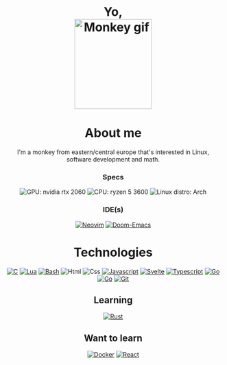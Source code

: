 <h1 align="center">
    Yo,<br />
    <img src="https://c.tenor.com/fMWsP6jil1MAAAAS/langostino19gif-arab-monkey.gif" alt="Monkey gif" width="180"
        height="210" />
</h1>

<h1 align="center">About me</h1>
<p align="center">
    I'm a monkey from eastern/central europe that's interested in Linux, software
    development and math.
</p>
<h3 align="center">Specs</h3>
<div align="center">
    <img src="https://img.shields.io/badge/NVIDIA-RTX2060-76B900?style=for-the-badge&logo=nvidia&logoColor=white"
        alt="GPU: nvidia rtx 2060" />
    <img src="https://img.shields.io/badge/AMD-Ryzen_5_3600-ED1C24?style=for-the-badge&logo=amd&logoColor=white\"
        alt="CPU: ryzen 5 3600" />
    <img src="https://img.shields.io/badge/Arch_Linux-1793D1?style=for-the-badge&logo=arch-linux&logoColor=white"
        alt="Linux distro: Arch" />
</div>
<h3 align="center">IDE(s)</h3>
<div align="center">
    <a href="https://neovim.io/"><img
            src="https://img.shields.io/badge/NeoVim-%2357A143.svg?&style=for-the-badge&logo=neovim&logoColor=white"
            alt="Neovim" /></a>
    <a href="https://github.com/doomemacs/doomemacs"><img
            src="https://img.shields.io/badge/Doom_Emacs-%237F5AB6.svg?&style=for-the-badge&logo=gnu-emacs&logoColor=white"
            alt="Doom-Emacs" /></a>
</div>

<h1 align="center">Technologies</h1>
<div align="center">
    <a href="https://gcc.gnu.org/"><img
            src="https://img.shields.io/badge/C-00599C?style=for-the-badge&logo=c&logoColor=white" alt="C" /></a>
    <a href="https://www.lua.org/"><img
            src="https://img.shields.io/badge/Lua-2C2D72?style=for-the-badge&logo=lua&logoColor=white" alt="Lua" /></a>
    <a href="https://www.gnu.org/software/bash/"><img
            src="https://img.shields.io/badge/Shell_Script-121011?style=for-the-badge&logo=gnu-bash&logoColor=white"
            alt="Bash" /></a>
    <img src="https://img.shields.io/badge/HTML5-E34F26?style=for-the-badge&logo=html5&logoColor=white" alt="Html" />
    <img src="https://img.shields.io/badge/CSS3-1572B6?style=for-the-badge&logo=css3&logoColor=white" alt="Css" />
    <a href="https://www.javascript.com/"><img
            src="https://img.shields.io/badge/JavaScript-F7DF1E?style=for-the-badge&logo=javascript&logoColor=black"
            alt="Javascript" /></a>
    <a href="https://svelte.dev/"><img
            src="https://img.shields.io/badge/Svelte-4A4A55?style=for-the-badge&logo=svelte&logoColor=FF3E00"
            alt="Svelte" /></a>
    <a href="https://www.typescriptlang.org/"><img
            src="https://img.shields.io/badge/TypeScript-007ACC?style=for-the-badge&logo=typescript&logoColor=white"
            alt="Typescript" /></a>
    <a href="https://go.dev/"><img
            src="https://img.shields.io/badge/Go-00ADD8?style=for-the-badge&logo=go&logoColor=white" alt="Go" /></a>
    <a href="https://rust-lang.org/"><img
            src="https://img.shields.io/badge/Rust-000000?style=for-the-badge&logo=rust&logoColor=white" alt="Go" /></a>
    <a href="https://git-scm.com/"><img
            src="https://img.shields.io/badge/GIT-E44C30?style=for-the-badge&logo=git&logoColor=white" alt="Git" /></a>
</div>

<h2 align="center">Learning</h2>
<div align="center">
    <a href="https://www.ansible.com/"><img
            src="https://img.shields.io/badge/ansible-%231A1918.svg?style=for-the-badge&logo=ansible&logoColor=white"
            alt="Rust" /></a>
</div>

<h2 align="center">Want to learn</h2>
<div align="center">
    <a href="https://www.docker.com/"><img
            src="https://img.shields.io/badge/docker-%230db7ed.svg?style=for-the-badge&logo=docker&logoColor=white"
            alt="Docker" /></a>
    <a href="https://reactjs.org/"><img
            src="https://img.shields.io/badge/React-20232A?style=for-the-badge&logo=react&logoColor=61DAFB"
            alt="React" /></a>
</div>
